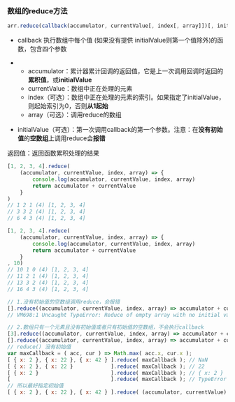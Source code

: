 ### 数组的reduce方法

```js
arr.reduce(callback(accumulator, currentValue[, index[, array]])[, initialValue])
```

* callback 执行数组中每个值 \(如果没有提供 initialValue则第一个值除外\)的函数，包含四个参数

* * accumulator：累计器累计回调的返回值，它是上一次调用回调时返回的**累积值**，或**initialValue**
  * currentValue：数组中正在处理的元素
  * index（可选）：数组中正在处理的元素的索引。如果指定了initialValue，则起始索引为0，否则**从1起始**
  * array（可选）：调用reduce的数组
* initialValue（可选）：第一次调用callback的第一个参数。注意：在**没有初始值**的**空数组**上调用reduce会**报错**

返回值：返回函数累积处理的结果

```js
[1, 2, 3, 4].reduce(
    (accumulator, currentValue, index, array) => {
        console.log(accumulator, currentValue, index, array)
        return accumulator + currentValue
    }
)
// 1 2 1 (4) [1, 2, 3, 4]
// 3 3 2 (4) [1, 2, 3, 4]
// 6 4 3 (4) [1, 2, 3, 4]
```

```js
[1, 2, 3, 4].reduce(
    (accumulator, currentValue, index, array) => {
        console.log(accumulator, currentValue, index, array)
        return accumulator + currentValue
    }
, 10)
// 10 1 0 (4) [1, 2, 3, 4]
// 11 2 1 (4) [1, 2, 3, 4]
// 13 3 2 (4) [1, 2, 3, 4]
// 16 4 3 (4) [1, 2, 3, 4]
```

```js
// 1.没有初始值的空数组调用reduce，会报错
[].reduce((accumulator, currentValue, index, array) => accumulator + currentValue)
// VM698:1 Uncaught TypeError: Reduce of empty array with no initial value

// 2.数组只有一个元素且没有初始值或者只有初始值的空数组，不会执行callback
[3].reduce((accumulator, currentValue, index, array) => accumulator + currentValue)
[].reduce((accumulator, currentValue, index, array) => accumulator + currentValue， 3)
// reduce() 没有初始值
var maxCallback = ( acc, cur ) => Math.max( acc.x, cur.x );
[ { x: 2 }, { x: 22 }, { x: 42 } ].reduce( maxCallback ); // NaN
[ { x: 2 }, { x: 22 }            ].reduce( maxCallback ); // 22
[ { x: 2 }                       ].reduce( maxCallback ); // { x: 2 }
[                                ].reduce( maxCallback ); // TypeError
// 所以最好指定初始值
[ { x: 2 }, { x: 22 }, { x: 42 } ].reduce( (accumulator, currentValue) => Math.max(accumulator, currentValue.x), 0 );  // 42
```



